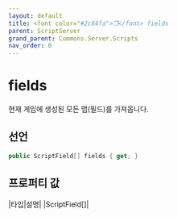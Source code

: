 ```yaml
---
layout: default
title: <font color="#2c84fa">❒</font> fields
parent: ScriptServer
grand_parent: Commons.Server.Scripts
nav_order: 0
---
```


<!-- 아래로 편집 -->

# fields
현재 게임에 생성된 모든 맵(필드)를 가져옵니다.

## 선언
```cs
public ScriptField[] fields { get; }
```

## 프로퍼티 값

|타입|설명|
|ScriptField[]|